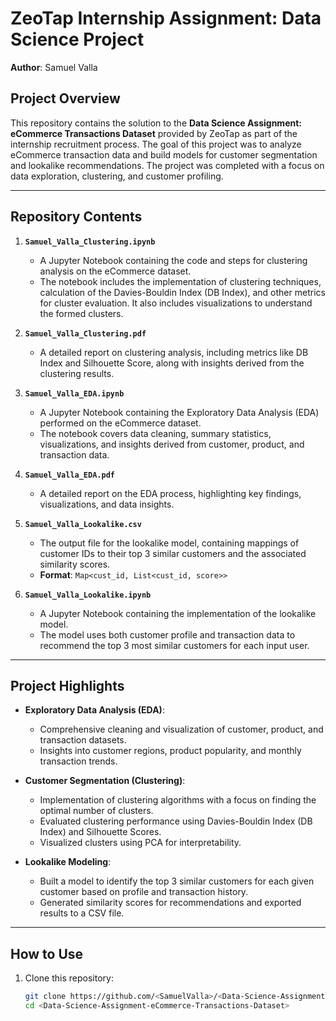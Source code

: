 # ZeoTap Internship Assignment: Data Science Project  
**Author**: Samuel Valla  

## Project Overview  
This repository contains the solution to the **Data Science Assignment: eCommerce Transactions Dataset** provided by ZeoTap as part of the internship recruitment process. The goal of this project was to analyze eCommerce transaction data and build models for customer segmentation and lookalike recommendations. The project was completed with a focus on data exploration, clustering, and customer profiling.

---

## Repository Contents  
1. **`Samuel_Valla_Clustering.ipynb`**  
   - A Jupyter Notebook containing the code and steps for clustering analysis on the eCommerce dataset.  
   - The notebook includes the implementation of clustering techniques, calculation of the Davies-Bouldin Index (DB Index), and other metrics for cluster evaluation. It also includes visualizations to understand the formed clusters.

2. **`Samuel_Valla_Clustering.pdf`**  
   - A detailed report on clustering analysis, including metrics like DB Index and Silhouette Score, along with insights derived from the clustering results.  

3. **`Samuel_Valla_EDA.ipynb`**  
   - A Jupyter Notebook containing the Exploratory Data Analysis (EDA) performed on the eCommerce dataset.  
   - The notebook covers data cleaning, summary statistics, visualizations, and insights derived from customer, product, and transaction data.

4. **`Samuel_Valla_EDA.pdf`**  
   - A detailed report on the EDA process, highlighting key findings, visualizations, and data insights.  

5. **`Samuel_Valla_Lookalike.csv`**  
   - The output file for the lookalike model, containing mappings of customer IDs to their top 3 similar customers and the associated similarity scores.  
   - **Format**: `Map<cust_id, List<cust_id, score>>`  

6. **`Samuel_Valla_Lookalike.ipynb`**  
   - A Jupyter Notebook containing the implementation of the lookalike model.  
   - The model uses both customer profile and transaction data to recommend the top 3 most similar customers for each input user.  

---

## Project Highlights  
- **Exploratory Data Analysis (EDA)**:  
   - Comprehensive cleaning and visualization of customer, product, and transaction datasets.  
   - Insights into customer regions, product popularity, and monthly transaction trends.  

- **Customer Segmentation (Clustering)**:  
   - Implementation of clustering algorithms with a focus on finding the optimal number of clusters.  
   - Evaluated clustering performance using Davies-Bouldin Index (DB Index) and Silhouette Scores.  
   - Visualized clusters using PCA for interpretability.  

- **Lookalike Modeling**:  
   - Built a model to identify the top 3 similar customers for each given customer based on profile and transaction history.  
   - Generated similarity scores for recommendations and exported results to a CSV file.  

---

## How to Use  
1. Clone this repository:  
   ```bash
   git clone https://github.com/<SamuelValla>/<Data-Science-Assignment-eCommerce-Transactions-Dataset>.git
   cd <Data-Science-Assignment-eCommerce-Transactions-Dataset>

